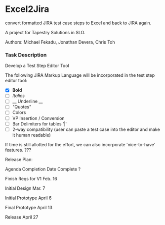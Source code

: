 # Excel2Jira
convert formatted JIRA test case steps to Excel and back to JIRA again.

A project for Tapestry Solutions in SLO.

Authors:
Michael Fekadu, Jonathan Devera, Chris Toh 


### Task Description
Develop a Test Step Editor Tool

The following JIRA Markup Language will be incorporated in the test step editor tool:

- [x] **Bold**
- [ ] *Italics*
- [ ] __ Underline __
- [ ] "Quotes"
- [ ] Colors
- [ ] VP Insertion / Conversion
- [ ] Bar Delimiters for tables '|'
- [ ] 2-way compatibility (user can paste a test case into the editor and make it human readable)

If time is still allotted for the effort, we can also incorporate 'nice-to-have' features.
???

Release Plan:

Agenda	Completion Date	Complete ?

Finish Reqs for V1	Feb. 16	

Initial Design	Mar. 7	

Initial Prototype	April 6	

Final Prototype	April 13	

Release	April 27
